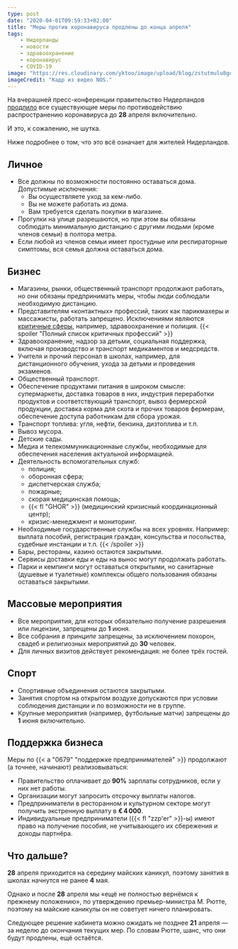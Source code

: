 ```yaml
---
type: post
date: "2020-04-01T09:59:33+02:00"
title: "Меры против коронавируса продлены до конца апреля"
tags:
    - Нидерланды
    - новости
    - здравоохранение
    - коронавирус
    - COVID-19
image: "https://res.cloudinary.com/yktoo/image/upload/blog/zstutmulu8gqkbkz997b.jpg"
imageCredit: "Кадр из видео NOS."
---
```


На вчерашней пресс-конференции правительство Нидерландов [продлило](https://nos.nl/artikel/2328969-kabinet-verlengt-maatregelen-tegen-corona-tot-en-met-28-april.html) все существующие меры по противодействию распространению коронавируса до **28** апреля включительно.

И это, к сожалению, не шутка.

Ниже подробнее о том, что это всё означает для жителей Нидерландов.

<!--more-->

## Личное

* Все должны по возможности постоянно оставаться дома. Допустимые исключения:
    * Вы осуществляете уход за кем-либо.
    * Вы не можете работать из дома.
    * Вам требуется сделать покупки в магазине.
* Прогулки на улице разрешаются, но при этом вы обязаны соблюдать минимальную дистанцию с другими людьми (кроме членов семьи) в полтора метра.
* Если любой из членов семьи имеет простудные или респираторные симптомы, вся семья должна оставаться дома.

## Бизнес

* Магазины, рынки, общественный транспорт продолжают работать, но они обязаны предпринимать меры, чтобы люди соблюдали необходимую дистанцию.
* Представителям «контактных» профессий, таких как парикмахеры и массажисты, работать запрещено. Исключениями являются [критичные сферы](https://www.rijksoverheid.nl/onderwerpen/coronavirus-covid-19/veelgestelde-vragen-per-onderwerp/kinderopvang/cruciale-beroepen), например, здравоохранение и полиция.
{{< spoiler "Полный список критичных профессий" >}}
* Здравоохранение, надзор за детьми, социальная поддержка, включая производство и транспорт медикаментов и медсредств.
* Учителя и прочий персонал в школах, например, для дистанционного обучения, ухода за детьми и проведения экзаменов.
* Общественный транспорт.
* Обеспечение продуктами питания в широком смысле: супермаркеты, доставка товаров в них, индустрия переработки продуктов и соответствующий транспорт, вывоз фермерской продукции, доставка корма для скота и прочих товаров фермерам, обеспечение доступа работникам для сбора урожая.
* Транспорт топлива: угля, нефти, бензина, дизтоплива и т.п.
* Вывоз мусора.
* Детские сады.
* Медиа и телекоммуникационнаые службы, необходимые для обеспечения населения актуальной информацией.
* Деятельность вспомогательных служб:
    * полиция;
    * оборонная сфера;
    * диспетчерская служба;
    * пожарные;
    * скорая медицинская помощь;
    * {{< fl "GHOR" >}} (медицинский кризисный координационный центр);
    * кризис-менеджмент и мониторинг.
* Необходимые государственные службы на всех уровнях. Например: выплата пособий, регистрация граждан, консульства и посольства, судебные инстанции и т.п.
{{< /spoiler >}}
* Бары, рестораны, казино остаются закрытыми.
* Сервисы доставки еды и еды на вынос могут продолжать работать.
* Парки и кемпинги могут оставаться открытыми, но санитарные (душевые и туалетные) комплексы общего пользования обязаны оставаться закрытыми.

## Массовые мероприятия

* Все мероприятия, для которых обязательно получение разрешения или лицензии, запрещены до **1** июня.
* Все собрания *в принципе* запрещены, за исключением похорон, свадеб и религиозных мероприятий до **30** человек.
* Для личных визитов действует рекомендация: не более трёх гостей.

## Спорт

* Спортивные объединения остаются закрытыми.
* Занятия спортом на открытом воздухе допускаются при условии соблюдения дистанции и по возможности не в группе.
* Крупные мероприятия (например, футбольные матчи) запрещены до **1** июня включительно.

## Поддержка бизнеса

Меры по {{< a "0679" "поддержке предпринимателей" >}} продолжают (а точнее, начинают) реализовываться:

* Правительство оплачивает до **90%** зарплаты сотрудников, если у них нет работы.
* Организации могут запросить отсрочку выплаты налогов.
* Предприниматели в ресторанном и культурном секторе могут получить экстренную выплату в **€ 4 000**.
* Индивидуальные предприниматели ({{< fl "zzp'er" >}}-ы) имеют право на получение пособия, не учитывающего их сбережения и доходы партнёра.

## Что дальше?

**28** апреля приходится на середину майских каникул, поэтому занятия в школах начнутся не ранее **4** мая.

Однако и после **28** апреля мы «ещё не полностью вернёмся к прежнему положению», по утверждению премьер-министра М. Рютте, поэтому на майские каникулы он не советует ничего планировать.

Следующее решение кабинета можно ожидать не позднее **21** апреля — за неделю до окончания текущих мер. По словам Рютте, шанс, что они будут продлены, ещё остаётся.
